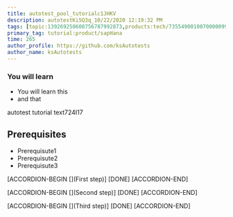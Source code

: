 ```yaml
---
title: autotest_pool_tutorialc1JHKV
description: autotestKi5Q3q_10/22/2020 12:19:32 PM
tags: [topic:139269250608756787992873,products:tech/73554900100700000996,tutorial:experience/advanced]
primary_tag: tutorial:product/sapHana
time: 265
author_profile: https://github.com/ksAutotests
author_name: ksAutotests
---
```

### You will learn
- You will learn this
- and that

autotest tutorial text724I17

## Prerequisites
- Prerequisute1
- Prerequisute2
- Prerequisute3

[ACCORDION-BEGIN [](First step)]
[DONE]
[ACCORDION-END]

[ACCORDION-BEGIN [](Second step)]
[DONE]
[ACCORDION-END]

[ACCORDION-BEGIN [](Third step)]
[DONE]
[ACCORDION-END]

